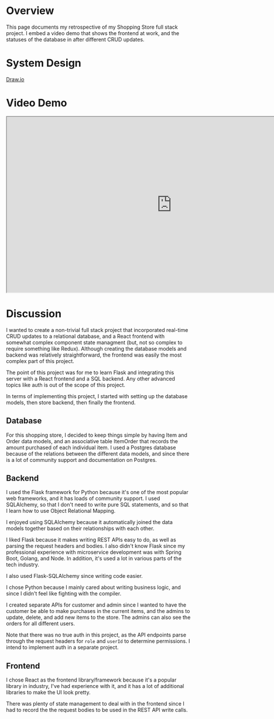 # Overview
This page documents my retrospective of my Shopping Store full stack project. I embed a video demo that shows the frontend at work, and the statuses of the database in after different CRUD updates.

# System Design
[Draw.io](https://drive.google.com/file/d/1inmYJVW4eI7bh-OSSD19OOobevA2uMLM/view?usp=drive_link)

# Video Demo
<iframe src="https://drive.google.com/file/d/1FhlwfybegzviEDT2KA5yS1lVR6M5gCAu/preview" width="900" height="480" allow="fullscreen"></iframe>

# Discussion
I wanted to create a non-trivial full stack project that incorporated real-time CRUD updates to a relational database, and a React frontend with somewhat complex component state managment (but, not so complex to require something like Redux). Although creating the database models and backend was relatively straightforward, the frontend was easily the most complex part of this project.

The point of this project was for me to learn Flask and integrating this server with a React frontend and a SQL backend. Any other advanced topics like auth is out of the scope of this project.

In terms of implementing this project, I started with setting up the database models, then store backend, then finally the frontend. 

## Database
For this shopping store, I decided to keep things simple by having Item and Order data models, and an associative table ItemOrder that records the amount purchased of each individual item. I used a Postgres database because of the relations between the different data models, and since there is a lot of community support and documentation on Postgres.

## Backend
I used the Flask framework for Python because it's one of the most popular web frameworks, and it has loads of community support. I used SQLAlchemy, so that I don't need to write pure SQL statements, and so that I learn how to use Object Relational Mapping.

I enjoyed using SQLAlchemy because it automatically joined the data models together based on their relationships with each other. 

I liked Flask because it makes writing REST APIs easy to do, as well as parsing the request headers and bodies. I also didn't know Flask since my professional experience with microservice development was with Spring Boot, Golang, and Node. In addition, it's used a lot in various parts of the tech industry.

I also used Flask-SQLAlchemy since writing code easier.

I chose Python because I mainly cared about writing business logic, and since I didn't feel like fighting with the compiler.

I created separate APIs for customer and admin since I wanted to have the customer be able to make purchases in the current items, and the admins to update, delete, and add new items to the store. The admins can also see the orders for all different users.

Note that there was no true auth in this project, as the API endpoints parse through the request headers for `role` and `userId` to determine permissions. I intend to implement auth in a separate project.

## Frontend
I chose React as the frontend library/framework because it's a popular library in industry, I've had experience with it, and it has a lot of additional libraries to make the UI look pretty.

There was plenty of state management to deal with in the frontend since I had to record the the request bodies to be used in the REST API write calls.


